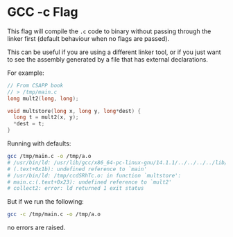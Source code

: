 # GCC -c Flag

This flag will compile the `.c` code to binary without passing through the
linker first (default behaviour when no flags are passed).

This can be useful if you are using a different linker tool, or if you just
want to see the assembly generated by a file that has external declarations.

For example:

```c
// From CSAPP book
// > /tmp/main.c
long mult2(long, long);

void multstore(long x, long y, long*dest) {
  long t = mult2(x, y);
  *dest = t;
}
```

Running with defaults:

```sh
gcc /tmp/main.c -o /tmp/a.o
# /usr/bin/ld: /usr/lib/gcc/x86_64-pc-linux-gnu/14.1.1/../../../../lib/Scrt1.o: in function `_start':
# (.text+0x1b): undefined reference to `main'
# /usr/bin/ld: /tmp/ccdSRhTc.o: in function `multstore':
# main.c:(.text+0x23): undefined reference to `mult2'
# collect2: error: ld returned 1 exit status
```

But if we run the following:

```sh
gcc -c /tmp/main.c -o /tmp/a.o
```

no errors are raised.

